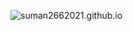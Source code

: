 ![suman2662021.github.io](https://socialify.git.ci/suman2662021/suman2662021.github.io/image?description=1&font=Raleway&forks=1&issues=1&language=1&name=1&owner=1&pattern=Circuit%20Board&pulls=1&stargazers=1&theme=Dark)
